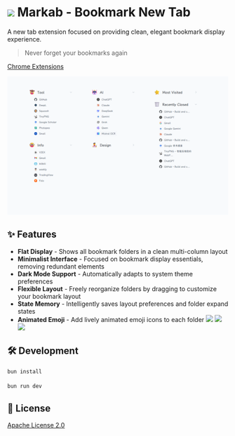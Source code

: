 # <img src="https://registry.npmmirror.com/@lobehub/fluent-emoji-anim-2/latest/files/assets/1f60d.webp" width="25"> Markab - Bookmark New Tab

A new tab extension focused on providing clean, elegant bookmark display experience.

> Never forget your bookmarks again

[Chrome Extensions](https://chromewebstore.google.com/detail/markab/edenohjoklbajppddnaimojnemafnkkg)

![banner](public/banner.png)

## ✨ Features

- **Flat Display** - Shows all bookmark folders in a clean multi-column layout
- **Minimalist Interface** - Focused on bookmark display essentials, removing redundant elements
- **Dark Mode Support** - Automatically adapts to system theme preferences
- **Flexible Layout** - Freely reorganize folders by dragging to customize your bookmark layout
- **State Memory** - Intelligently saves layout preferences and folder expand states
- **Animated Emoji** - Add lively animated emoji icons to each folder <img src="https://registry.npmmirror.com/@lobehub/fluent-emoji-anim-2/latest/files/assets/1f60d.webp" width="25"> <img src="https://registry.npmmirror.com/@lobehub/fluent-emoji-anim-1/latest/files/assets/1f31f.webp" width="25"> <img src="https://registry.npmmirror.com/@lobehub/fluent-emoji-anim-3/latest/files/assets/1f916.webp" width="25">

## 🛠️ Development

```bash
bun install

bun run dev
```

## 📝 License

[Apache License 2.0](LICENSE)
